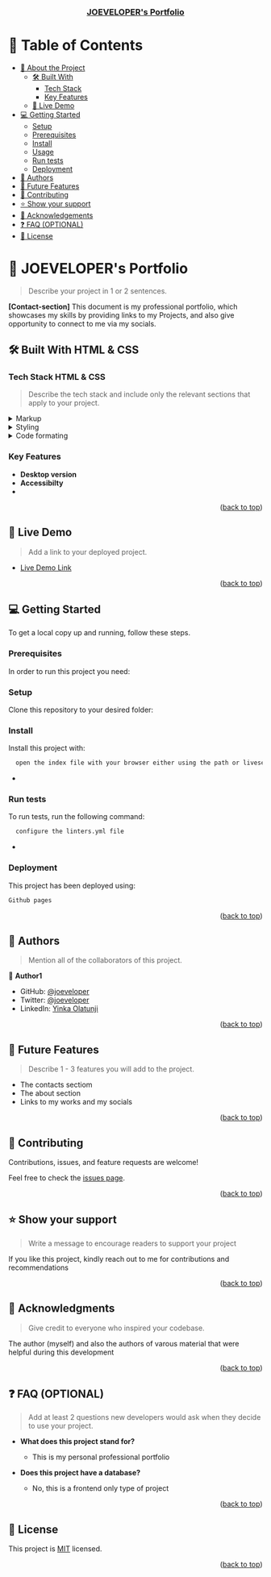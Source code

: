<a name="readme-top"></a>

<!--
HOW TO USE:
This is an example of how you may give instructions on setting up your project locally.

Modify this file to match your project and remove sections that don't apply.

REQUIRED SECTIONS:
- Table of Contents
- About the Project
  - Built With
  - Live Demo
- Getting Started
- Authors
- Future Features
- Contributing
- Show your support
- Acknowledgements
- License

OPTIONAL SECTIONS:
- FAQ

After you're finished please remove all the comments and instructions!
-->

<div align="center">
  <h3><b><a href="https://joeveloper.github.io/portfolio/">JOEVELOPER's Portfolio</a></b></h3>
</div>

<!-- TABLE OF CONTENTS -->

# 📗 Table of Contents

- [📖 About the Project](#about-project)
  - [🛠 Built With](#built-with)
    - [Tech Stack](#tech-stack)
    - [Key Features](#key-features)
  - [🚀 Live Demo](#live-demo)
- [💻 Getting Started](#getting-started)
  - [Setup](#setup)
  - [Prerequisites](#prerequisites)
  - [Install](#install)
  - [Usage](#usage)
  - [Run tests](#run-tests)
  - [Deployment](#triangular_flag_on_post-deployment)
- [👥 Authors](#authors)
- [🔭 Future Features](#future-features)
- [🤝 Contributing](#contributing)
- [⭐️ Show your support](#support)
- [🙏 Acknowledgements](#acknowledgements)
- [❓ FAQ (OPTIONAL)](#faq)
- [📝 License](#license)

<!-- PROJECT DESCRIPTION -->

# 📖 JOEVELOPER's Portfolio <a name="Portfolio"></a>

> Describe your project in 1 or 2 sentences.

**[Contact-section]** This document is my professional portfolio, which showcases my skills by providing links to my Projects, and also give opportunity to connect to me via my socials.

## 🛠 Built With <a name="built-with">HTML & CSS</a>

### Tech Stack <a name="tech-stack">HTML & CSS</a>

> Describe the tech stack and include only the relevant sections that apply to your project.

<details>
  <summary>Markup</summary>
  <ul>
    <li><a href="https://www.w3schools.com/html/">HTML</a></li>
  </ul>
</details>

<details>
  <summary>Styling</summary>
  <ul>
    <li><a href="https://www.w3schools.com/css/">CSS</a></li>
  </ul>
</details>

<details>
<summary>Code formating</summary>
  <ul>
    <li><a href="https://github.com/microverseinc/linters-config">HTML & CSS Linters</a></li>
  </ul>
</details>

<!-- Features -->

### Key Features <a name="key-features"></a>

- **Desktop version**
- **Accessibilty**
-

<p align="right">(<a href="#readme-top">back to top</a>)</p>

<!-- LIVE DEMO -->

## 🚀 Live Demo <a name="live-demo"></a>

> Add a link to your deployed project.

- [Live Demo Link](https://joeveloper.github.io/portfolio/)

<p align="right">(<a href="#readme-top">back to top</a>)</p>

<!-- GETTING STARTED -->

## 💻 Getting Started <a name="getting-started"></a>

To get a local copy up and running, follow these steps.

### Prerequisites

In order to run this project you need:

<!--
Example command:

```sh
 gem install rails
```
 -->

### Setup

Clone this repository to your desired folder:

<!--
Example commands:

```sh
  cd my-folder
  git clone git@github.com:myaccount/my-project.git
```
--->

### Install

Install this project with:

```sh
  open the index file with your browser either using the path or liveserver
```

-

### Run tests

To run tests, run the following command:

```sh
  configure the linters.yml file
```

-

### Deployment

This project has been deployed using:

```sh
Github pages
```

<p align="right">(<a href="#readme-top">back to top</a>)</p>

<!-- AUTHORS -->

## 👥 Authors <a name="authors"></a>

> Mention all of the collaborators of this project.

👤 **Author1**

- GitHub: [@joeveloper](https://github.com/joeveloper)
- Twitter: [@joeveloper](https://twitter.com/joeveloper)
- LinkedIn: [Yinka Olatunji](https://www.linkedin.com/in/yinka-olatunji-83aa36b5/)

<p align="right">(<a href="#readme-top">back to top</a>)</p>

<!-- FUTURE FEATURES -->

## 🔭 Future Features <a name="future-features"></a>

> Describe 1 - 3 features you will add to the project.

- The contacts sectiom
- The about section
- Links to my works and my socials

<p align="right">(<a href="#readme-top">back to top</a>)</p>

<!-- CONTRIBUTING -->

## 🤝 Contributing <a name="contributing"></a>

Contributions, issues, and feature requests are welcome!

Feel free to check the [issues page](../../issues/).

<p align="right">(<a href="#readme-top">back to top</a>)</p>

<!-- SUPPORT -->

## ⭐️ Show your support <a name="support"></a>

> Write a message to encourage readers to support your project

If you like this project, kindly reach out to me for contributions and recommendations

<p align="right">(<a href="#readme-top">back to top</a>)</p>

<!-- ACKNOWLEDGEMENTS -->

## 🙏 Acknowledgments <a name="acknowledgements"></a>

> Give credit to everyone who inspired your codebase.

The author (myself) and also the authors of varous material that were helpful during this development

<p align="right">(<a href="#readme-top">back to top</a>)</p>

<!-- FAQ (optional) -->

## ❓ FAQ (OPTIONAL) <a name="faq"></a>

> Add at least 2 questions new developers would ask when they decide to use your project.

- **What does this project stand for?**

  - This is my personal professional portfolio

- **Does this project have a database?**

  - No, this is a frontend only type of project

<p align="right">(<a href="#readme-top">back to top</a>)</p>

<!-- LICENSE -->

## 📝 License <a name="license"></a>

This project is [MIT](./LICENSE) licensed.

<p align="right">(<a href="#readme-top">back to top</a>)</p>
